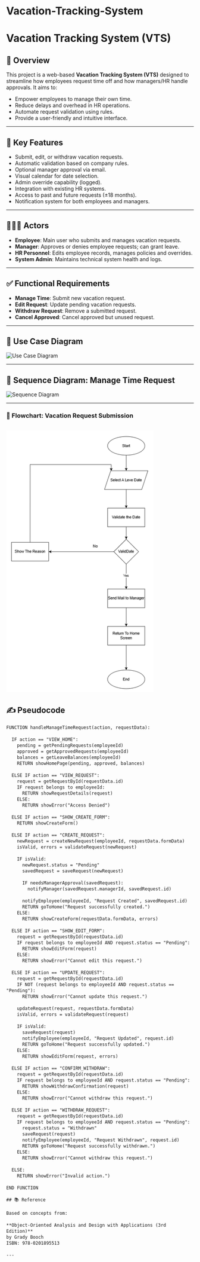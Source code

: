 # Vacation-Tracking-System
# Vacation Tracking System (VTS)

## 📘 Overview

This project is a web-based **Vacation Tracking System (VTS)** designed to streamline how employees request time off and how managers/HR handle approvals. It aims to:

- Empower employees to manage their own time.
- Reduce delays and overhead in HR operations.
- Automate request validation using rules.
- Provide a user-friendly and intuitive interface.

---

## 🎯 Key Features

- Submit, edit, or withdraw vacation requests.
- Automatic validation based on company rules.
- Optional manager approval via email.
- Visual calendar for date selection.
- Admin override capability (logged).
- Integration with existing HR systems.
- Access to past and future requests (±18 months).
- Notification system for both employees and managers.

---

## 🧑‍🤝‍🧑 Actors

- **Employee**: Main user who submits and manages vacation requests.
- **Manager**: Approves or denies employee requests; can grant leave.
- **HR Personnel**: Edits employee records, manages policies and overrides.
- **System Admin**: Maintains technical system health and logs.

---

## ✅ Functional Requirements

- **Manage Time**: Submit new vacation request.
- **Edit Request**: Update pending vacation requests.
- **Withdraw Request**: Remove a submitted request.
- **Cancel Approved**: Cancel approved but unused request.

---

## 🧭 Use Case Diagram
![Use Case Diagram](https://github.com/user-attachments/assets/1d13ee84-391d-4237-92d3-54d9d7ca820c)

---

## 🔁 Sequence Diagram: Manage Time Request
![Sequence Diagram](https://github.com/user-attachments/assets/ca15eab6-ec63-4249-ae9e-70a71f080f6a)

---
### 🧾 Flowchart: Vacation Request Submission
![Request Flowchart](https://github.com/aboagwa/Vacation-Tracking-System/blob/main/Flow-Chart.png)
---

## ✍️ Pseudocode

```pseudocode
FUNCTION handleManageTimeRequest(action, requestData):

  IF action == "VIEW_HOME":
    pending = getPendingRequests(employeeId)
    approved = getApprovedRequests(employeeId)
    balances = getLeaveBalances(employeeId)
    RETURN showHomePage(pending, approved, balances)

  ELSE IF action == "VIEW_REQUEST":
    request = getRequestById(requestData.id)
    IF request belongs to employeeId:
      RETURN showRequestDetails(request)
    ELSE:
      RETURN showError("Access Denied")

  ELSE IF action == "SHOW_CREATE_FORM":
    RETURN showCreateForm()

  ELSE IF action == "CREATE_REQUEST":
    newRequest = createNewRequest(employeeId, requestData.formData)
    isValid, errors = validateRequest(newRequest)

    IF isValid:
      newRequest.status = "Pending"
      savedRequest = saveRequest(newRequest)

      IF needsManagerApproval(savedRequest):
        notifyManager(savedRequest.managerId, savedRequest.id)

      notifyEmployee(employeeId, "Request Created", savedRequest.id)
      RETURN goToHome("Request successfully created.")
    ELSE:
      RETURN showCreateForm(requestData.formData, errors)

  ELSE IF action == "SHOW_EDIT_FORM":
    request = getRequestById(requestData.id)
    IF request belongs to employeeId AND request.status == "Pending":
      RETURN showEditForm(request)
    ELSE:
      RETURN showError("Cannot edit this request.")

  ELSE IF action == "UPDATE_REQUEST":
    request = getRequestById(requestData.id)
    IF NOT (request belongs to employeeId AND request.status == "Pending"):
      RETURN showError("Cannot update this request.")

    updateRequest(request, requestData.formData)
    isValid, errors = validateRequest(request)

    IF isValid:
      saveRequest(request)
      notifyEmployee(employeeId, "Request Updated", request.id)
      RETURN goToHome("Request successfully updated.")
    ELSE:
      RETURN showEditForm(request, errors)

  ELSE IF action == "CONFIRM_WITHDRAW":
    request = getRequestById(requestData.id)
    IF request belongs to employeeId AND request.status == "Pending":
      RETURN showWithdrawConfirmation(request)
    ELSE:
      RETURN showError("Cannot withdraw this request.")

  ELSE IF action == "WITHDRAW_REQUEST":
    request = getRequestById(requestData.id)
    IF request belongs to employeeId AND request.status == "Pending":
      request.status = "Withdrawn"
      saveRequest(request)
      notifyEmployee(employeeId, "Request Withdrawn", request.id)
      RETURN goToHome("Request successfully withdrawn.")
    ELSE:
      RETURN showError("Cannot withdraw this request.")

  ELSE:
    RETURN showError("Invalid action.")

END FUNCTION

## 📚 Reference

Based on concepts from:

**Object-Oriented Analysis and Design with Applications (3rd Edition)**  
by Grady Booch  
ISBN: 978-0201895513

---
